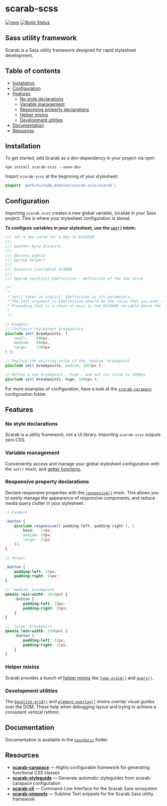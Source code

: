 # scarab-scss

[![npm](https://img.shields.io/npm/v/scarab-scss.svg)](https://www.npmjs.com/package/scarab-scss) [![Build Status](https://travis-ci.org/watchtowerdigital/scarab.svg?branch=master)](https://travis-ci.org/watchtowerdigital/scarab) 

## Sass utility framework
Scarab is a Sass utility framework designed for rapid stylesheet development.

## Table of contents
* [Installation](#installation)
* [Configuration](#configuration)
* [Features](#features)
    * [No style declarations](#no-style-declarations)
    * [Variable management](#variable-management)
    * [Responsive property declarations](#responsive-property-declarations)
    * [Helper mixins](#helper-mixins)
    * [Development utilities](#development-utilities)
* [Documentation](#documentation)
* [Resources](#resources)

## Installation
To get started, add Scarab as a dev-dependency in your project via npm:
```
npm install scarab-scss --save-dev
```

Import `scarab-scss` at the beginning of your stylesheet:
```scss
@import 'path/to/node_modules/scarab-scss/scarab';
```

## Configuration
Importing `scarab.scss` creates a new global variable, `$SCARAB` in your Sass project. This is where your stylesheet configuration is stored.

**To configure variables in your stylesheet, use the [`set()`](lib/helpers/set.scss) mixin:**

```scss
/// Set a new value for a key in $SCARAB
///
/// @author Kyle Oliveiro
///
/// @access public
/// @group helpers
///
/// @require {variable} SCARAB
///
/// @param {arglist} $definition - Definition of the new value

/**
 *
 * set() takes an arglist, $definition as its parameters.
 * The last argument in $definition should be the value that you want to set.
 * Preceding that is a chain of keys in the $SCARAB variable where the value should be set.
 *
 */

// Example:
// Configure stylesheet breakpoints
@include set( breakpoints, (
    small:    600px,
    medium:   900px,
    large:    1300px
) );

// Replace the existing value of the 'medium' breakpoint
@include set( breakpoints, medium, 1024px );

// Define a new breakpoint, 'huge', and set its value to 1600px
@include set( breakpoints, huge, 1600px );
```

For more examples of configuration, have a look at the [`scarab-carapace`](https://github.com/watchtowerdigital/scarab-carapace/src/config/) configuration folder.

## Features

### No style declarations
Scarab is a utility framework, not a UI library. Importing `scarab-scss` outputs zero CSS.

### Variable management
Conveniently access and manage your global stylesheet configuration with the `set()` mixin, and [getter functions](lib/getters/).

### Responsive property declarations
Declare responsive properties with the [`responsive()`](lib/helpers/responsive.scss) mixin. This allows you to easily manage the appearance of responsive components, and reduce media query clutter in your stylesheet.

```scss
// Example

.button {
    @include responsive(( padding-left, padding-right ), (
        base:   14px,
        medium: 18px,
        large:  22px
    ));
}
```

```scss
// Output

.button {
    padding-left: 14px;
    padding-right: 14px;
}

// 'medium' breakpoint
@media (min-width: 1024px) {
    .button {
        padding-left: 18px;
        padding-right: 18px;
    }
}

// 'large' breakpoint
@media (min-width: 1300px) {
    .button {
        padding-left: 22px;
        padding-right: 22px;
    }
}
```

### Helper mixins
Scarab provides a bunch of [helper mixins](lib/helpers/) like [`type-scale()`](lib/helpers/type-scale.scss) and [`query()`](lib/helpers/query.scss).

### Development utilities
The [`baseline-grid()`](lib/utilities/baseline-grid.scss) and [`element-overlay()`](lib/utilities/element-overlay.scss) mixins overlay visual guides over the DOM. These help when debugging layout and trying to achieve a consistent vertical rythmn.

## Documentation
Documentation is available in the [`sassdocs/`](sassdocs/) folder.

## Resources
* [**scarab-carapace**](https://github.com/watchtowerdigital/scarab-carapace.git) — Highly configurable framework for generating functional CSS classes
* [**scarab-styleguide**](https://github.com/watchtowerdigital/scarab-styleguide.git) — Generate automatic styleguides from scarab-carapace configuration
* [**scarab-cli**](https://github.com/watchtowerdigital/scarab-cli.git) — Command-Line Interface for the Scarab Sass ecosystem
* [**scarab-snippets**](https://github.com/watchtowerdigital/scarab-snippets.git) — Sublime Text snippets for the Scarab Sass utility framework
